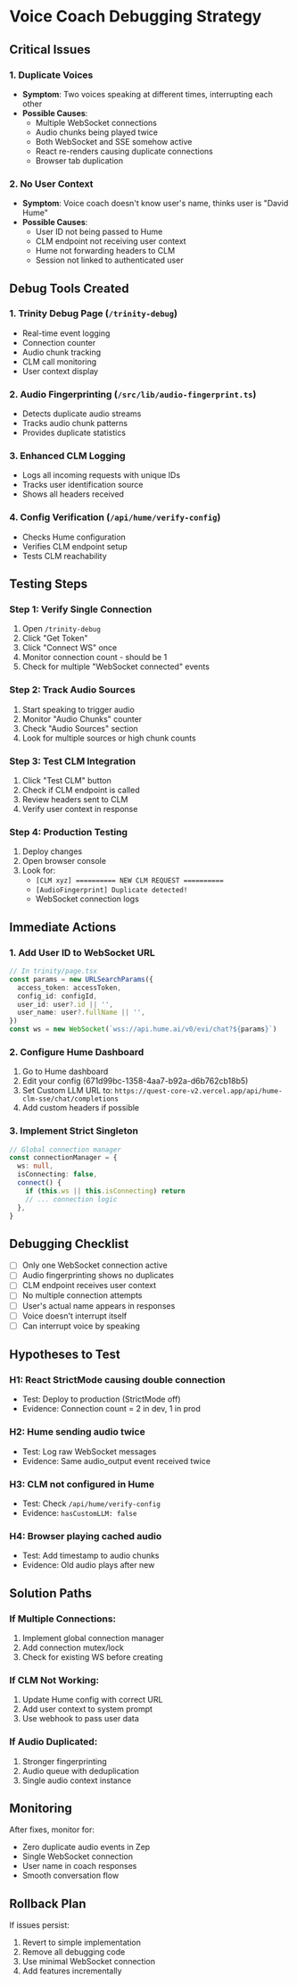 # Voice Coach Debugging Strategy

## Critical Issues

### 1. Duplicate Voices

- **Symptom**: Two voices speaking at different times, interrupting each other
- **Possible Causes**:
  - Multiple WebSocket connections
  - Audio chunks being played twice
  - Both WebSocket and SSE somehow active
  - React re-renders causing duplicate connections
  - Browser tab duplication

### 2. No User Context

- **Symptom**: Voice coach doesn't know user's name, thinks user is "David Hume"
- **Possible Causes**:
  - User ID not being passed to Hume
  - CLM endpoint not receiving user context
  - Hume not forwarding headers to CLM
  - Session not linked to authenticated user

## Debug Tools Created

### 1. Trinity Debug Page (`/trinity-debug`)

- Real-time event logging
- Connection counter
- Audio chunk tracking
- CLM call monitoring
- User context display

### 2. Audio Fingerprinting (`/src/lib/audio-fingerprint.ts`)

- Detects duplicate audio streams
- Tracks audio chunk patterns
- Provides duplicate statistics

### 3. Enhanced CLM Logging

- Logs all incoming requests with unique IDs
- Tracks user identification source
- Shows all headers received

### 4. Config Verification (`/api/hume/verify-config`)

- Checks Hume configuration
- Verifies CLM endpoint setup
- Tests CLM reachability

## Testing Steps

### Step 1: Verify Single Connection

1. Open `/trinity-debug`
2. Click "Get Token"
3. Click "Connect WS" once
4. Monitor connection count - should be 1
5. Check for multiple "WebSocket connected" events

### Step 2: Track Audio Sources

1. Start speaking to trigger audio
2. Monitor "Audio Chunks" counter
3. Check "Audio Sources" section
4. Look for multiple sources or high chunk counts

### Step 3: Test CLM Integration

1. Click "Test CLM" button
2. Check if CLM endpoint is called
3. Review headers sent to CLM
4. Verify user context in response

### Step 4: Production Testing

1. Deploy changes
2. Open browser console
3. Look for:
   - `[CLM xyz] ========== NEW CLM REQUEST ==========`
   - `[AudioFingerprint] Duplicate detected!`
   - WebSocket connection logs

## Immediate Actions

### 1. Add User ID to WebSocket URL

```typescript
// In trinity/page.tsx
const params = new URLSearchParams({
  access_token: accessToken,
  config_id: configId,
  user_id: user?.id || '',
  user_name: user?.fullName || '',
})
const ws = new WebSocket(`wss://api.hume.ai/v0/evi/chat?${params}`)
```

### 2. Configure Hume Dashboard

1. Go to Hume dashboard
2. Edit your config (671d99bc-1358-4aa7-b92a-d6b762cb18b5)
3. Set Custom LLM URL to: `https://quest-core-v2.vercel.app/api/hume-clm-sse/chat/completions`
4. Add custom headers if possible

### 3. Implement Strict Singleton

```typescript
// Global connection manager
const connectionManager = {
  ws: null,
  isConnecting: false,
  connect() {
    if (this.ws || this.isConnecting) return
    // ... connection logic
  },
}
```

## Debugging Checklist

- [ ] Only one WebSocket connection active
- [ ] Audio fingerprinting shows no duplicates
- [ ] CLM endpoint receives user context
- [ ] No multiple connection attempts
- [ ] User's actual name appears in responses
- [ ] Voice doesn't interrupt itself
- [ ] Can interrupt voice by speaking

## Hypotheses to Test

### H1: React StrictMode causing double connection

- Test: Deploy to production (StrictMode off)
- Evidence: Connection count = 2 in dev, 1 in prod

### H2: Hume sending audio twice

- Test: Log raw WebSocket messages
- Evidence: Same audio_output event received twice

### H3: CLM not configured in Hume

- Test: Check `/api/hume/verify-config`
- Evidence: `hasCustomLLM: false`

### H4: Browser playing cached audio

- Test: Add timestamp to audio chunks
- Evidence: Old audio plays after new

## Solution Paths

### If Multiple Connections:

1. Implement global connection manager
2. Add connection mutex/lock
3. Check for existing WS before creating

### If CLM Not Working:

1. Update Hume config with correct URL
2. Add user context to system prompt
3. Use webhook to pass user data

### If Audio Duplicated:

1. Stronger fingerprinting
2. Audio queue with deduplication
3. Single audio context instance

## Monitoring

After fixes, monitor for:

- Zero duplicate audio events in Zep
- Single WebSocket connection
- User name in coach responses
- Smooth conversation flow

## Rollback Plan

If issues persist:

1. Revert to simple implementation
2. Remove all debugging code
3. Use minimal WebSocket connection
4. Add features incrementally
